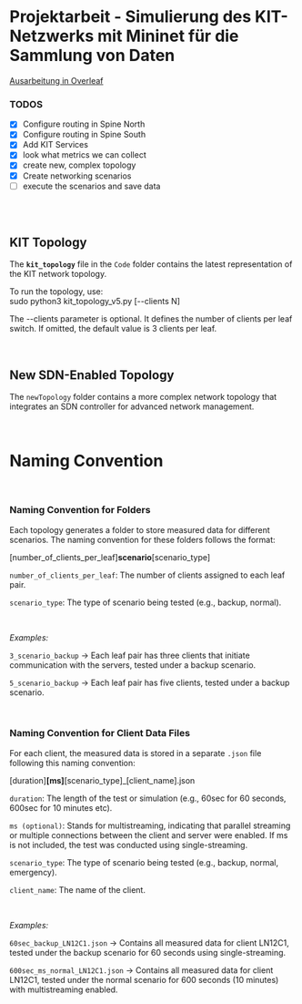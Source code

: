 # Projektarbeit - Simulierung des KIT-Netzwerks mit Mininet für die Sammlung von Daten

[Ausarbeitung in Overleaf](https://de.overleaf.com/read/vhmxkngntjpv#83789b)

### TODOS
- [x] Configure routing in Spine North
- [x] Configure routing in Spine South
- [x] Add KIT Services
- [x] look what metrics we can collect
- [x] create new, complex topology
- [x] Create networking scenarios
- [ ] execute the scenarios and save data

<br><br>

## KIT Topology  
The **`kit_topology`** file in the `Code` folder contains the latest representation of the KIT network topology.  

To run the topology, use:  
sudo python3 kit_topology_v5.py [--clients N]

The --clients parameter is optional. It defines the number of clients per leaf switch.
If omitted, the default value is 3 clients per leaf.

<br>

## New SDN-Enabled Topology

The `newTopology` folder contains a more complex network topology that integrates an SDN controller for advanced network management.

<br>

# Naming Convention

<br>

### Naming Convention for Folders<br>
Each topology generates a folder to store measured data for different scenarios. The naming convention for these folders follows the format:

[number_of_clients_per_leaf]__scenario__[scenario_type]

`number_of_clients_per_leaf`: The number of clients assigned to each leaf pair.

`scenario_type`: The type of scenario being tested (e.g., backup, normal).

<br>

_Examples:_

`3_scenario_backup` → Each leaf pair has three clients that initiate communication with the servers, tested under a backup scenario.

`5_scenario_backup` → Each leaf pair has five clients, tested under a backup scenario.

<br>

### Naming Convention for Client Data Files<br>
For each client, the measured data is stored in a separate `.json` file following this naming convention:

[duration]__[ms]__[scenario_type]_[client_name].json

`duration`: The length of the test or simulation (e.g., 60sec for 60 seconds, 600sec for 10 minutes etc).

`ms (optional)`: Stands for multistreaming, indicating that parallel streaming or multiple connections between the client and server were enabled. If ms is not included, the test was conducted using single-streaming.

`scenario_type`: The type of scenario being tested (e.g., backup, normal, emergency).

`client_name`: The name of the client.

<br>

_Examples:_

`60sec_backup_LN12C1.json` → Contains all measured data for client LN12C1, tested under the backup scenario for 60 seconds using single-streaming.

`600sec_ms_normal_LN12C1.json` → Contains all measured data for client LN12C1, tested under the normal scenario for 600 seconds (10 minutes) with multistreaming enabled.
